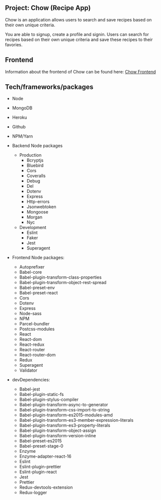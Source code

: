## Project: Chow (Recipe App)

Chow is an application allows users to search and save recipes based on their own unique criteria.

You are able to signup, create a profile and signin. Users can search for recipes based on their own unique criteria and save these recipes to their favories.

## Frontend

Information about the frontend of Chow can be found here: [Chow Frontend](https://github.com/brianbixby/chow-frontend)

## Tech/frameworks/packages

- Node 
- MongoDB
- Heroku
- Github
- NPM/Yarn
- Backend Node packages
  - Production
    - Bcryptjs
    - Bluebird
    - Cors
    - Coveralls
    - Debug 
    - Del 
    - Dotenv 
    - Express  
    - Http-errors 
    - Jsonwebtoken 
    - Mongoose 
    - Morgan
    - Nyc
  - Development
    - Eslint
    - Faker
    - Jest
    - Superagent
    
- Frontend Node packages:
  - Autoprefixer          
  - Babel-core         
  - Babel-plugin-transform-class-properties          
  - Babel-plugin-transform-object-rest-spread          
  - Babel-preset-env          
  - Babel-preset-react                        
  - Cors                   
  - Dotenv          
  - Express          
  - Node-sass         
  - NPM          
  - Parcel-bundler
  - Postcss-modules          
  - React                   
  - React-dom          
  - React-redux          
  - React-router          
  - React-router-dom          
  - Redux                          
  - Superagent                  
  - Validator                  
- devDependencies:
  - Babel-jest
  - Babel-plugin-static-fs
  - Babel-plugin-stylus-compiler
  - Babel-plugin-transform-async-to-generator
  - Babel-plugin-transform-css-import-to-string
  - Babel-plugin-transform-es2015-modules-amd
  - Babel-plugin-transform-es3-member-expression-literals
  - Babel-plugin-transform-es3-property-literals
  - Babel-plugin-transform-object-assign
  - Babel-plugin-transform-version-inline
  - Babel-preset-es2015
  - Babel-preset-stage-0     
  - Enzyme          
  - Enzyme-adapter-react-16          
  - Eslint          
  - Eslint-plugin-prettier
  - Eslint-plugin-react          
  - Jest    
  - Prettier      
  - Redux-devtools-extension
  - Redux-logger  